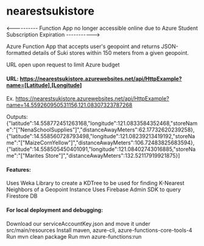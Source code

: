 # nearestsukistore

<----------
Function App no longer accessible online due to Azure Student Subscription Expiration 
----------->

Azure Function App that accepts user's geopoint and returns JSON-formatted details of Suki stores within 150 meters from a given geopoint.

URL open upon request to limit Azure budget

#### URL: https://nearestsukistore.azurewebsites.net/api/HttpExample?name=[Latitude],[Longitude]

Ex. https://nearestsukistore.azurewebsites.net/api/HttpExample?name=14.559260950531156,121.08307323787268

Outputs:
{"latitude":14.558772451263168,"longitude":121.0833584352468,"storeName":"[\"NenaSchoolSupplies\"]","distanceAwayMeters":62.17732620239258},{"latitude":14.558560728793498,"longitude":121.08239213419192,"storeName":"[\"MaizeCornYellow\"]","distanceAwayMeters":106.72483825683594},{"latitude":14.558505450401091,"longitude":121.08402743016885,"storeName":"[\"Marites Store\"]","distanceAwayMeters":132.52117919921875}]

#### Features:
Uses Weka Library to create a KDTree to be used for finding K-Nearest Neighbors of a Geopoint Instance
Uses Firebase Admin SDK to query Firestore DB

#### For local deployment and debugging:
Download our serviceAccountKey.json and move it under src/main/resources
Install maven, azure-cli, azure-functions-core-tools-4
Run mvn clean package
Run mvn azure-functions:run

